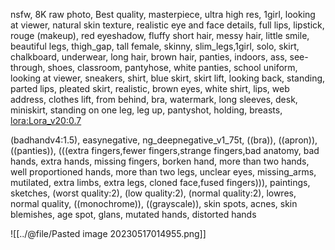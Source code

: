 nsfw, 8K raw photo, Best quality, masterpiece, ultra high res, 1girl, looking at viewer, natural skin texture, realistic eye and face details, full lips, lipstick, rouge \(makeup\), red eyeshadow, fluffy short hair, messy hair, little smile, beautiful legs, thigh_gap, tall female, skinny, slim_legs,1girl, solo, skirt, chalkboard, underwear, long hair, brown hair, panties, indoors, ass, see-through, shoes, classroom, pantyhose, white panties, school uniform, looking at viewer, sneakers, shirt, blue skirt, skirt lift, looking back, standing, parted lips, pleated skirt, realistic, brown eyes, white shirt, lips, web address, clothes lift, from behind, bra, watermark, long sleeves, desk, miniskirt, standing on one leg, leg up, pantyshot, holding, breasts, <lora:Lora_v20:0.7>

(badhandv4:1.5), easynegative, ng_deepnegative_v1_75t, ((bra)), ((apron)), ((panties)), (((extra fingers,fewer fingers,strange fingers,bad anatomy, bad hands, extra hands, missing fingers, borken hand, more than two hands, well proportioned hands, more than two legs, unclear eyes, missing_arms, mutilated, extra limbs, extra legs, cloned face,fused fingers))), paintings, sketches, (worst quality:2), (low quality:2), (normal quality:2), lowres, normal quality, ((monochrome)), ((grayscale)), skin spots, acnes, skin blemishes, age spot, glans, mutated hands, distorted hands

![[../@file/Pasted image 20230517014955.png]]
